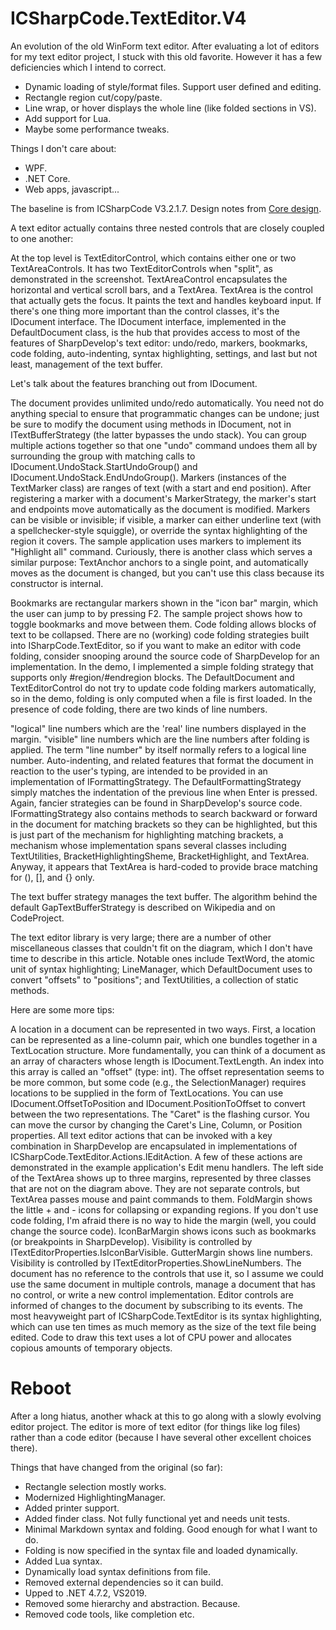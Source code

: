 # ICSharpCode.TextEditor.V4
An evolution of the old WinForm text editor. After evaluating a lot of editors for my text editor project, I stuck with this old favorite. However it has a few deficiencies which I intend to correct.
- Dynamic loading of style/format files. Support user defined and editing.
- Rectangle region cut/copy/paste.
- Line wrap, or hover displays the whole line (like folded sections in VS).
- Add support for Lua.
- Maybe some performance tweaks.

Things I don't care about:
- WPF.
- .NET Core.
- Web apps, javascript...


The baseline is from ICSharpCode V3.2.1.7.
Design notes from [Core design](https://www.codeproject.com/Articles/30936/Using-ICSharpCode-TextEditor).

A text editor actually contains three nested controls that are closely coupled to one another:

At the top level is TextEditorControl, which contains either one or two TextAreaControls. It has two TextEditorControls when "split", as demonstrated in the screenshot.
TextAreaControl encapsulates the horizontal and vertical scroll bars, and a TextArea.
TextArea is the control that actually gets the focus. It paints the text and handles keyboard input.
If there's one thing more important than the control classes, it's the IDocument interface. The IDocument interface, implemented in the DefaultDocument class, is the hub that provides access to most of the features of SharpDevelop's text editor: undo/redo, markers, bookmarks, code folding, auto-indenting, syntax highlighting, settings, and last but not least, management of the text buffer.

Let's talk about the features branching out from IDocument.

The document provides unlimited undo/redo automatically. You need not do anything special to ensure that programmatic changes can be undone; just be sure to modify the document using methods in IDocument, not in ITextBufferStrategy (the latter bypasses the undo stack). You can group multiple actions together so that one "undo" command undoes them all by surrounding the group with matching calls to IDocument.UndoStack.StartUndoGroup() and IDocument.UndoStack.EndUndoGroup().
Markers (instances of the TextMarker class) are ranges of text (with a start and end position). After registering a marker with a document's MarkerStrategy, the marker's start and endpoints move automatically as the document is modified. Markers can be visible or invisible; if visible, a marker can either underline text (with a spellchecker-style squiggle), or override the syntax highlighting of the region it covers. The sample application uses markers to implement its "Highlight all" command.
Curiously, there is another class which serves a similar purpose: TextAnchor anchors to a single point, and automatically moves as the document is changed, but you can't use this class because its constructor is internal.

Bookmarks are rectangular markers shown in the "icon bar" margin, which the user can jump to by pressing F2. The sample project shows how to toggle bookmarks and move between them.
Code folding allows blocks of text to be collapsed. There are no (working) code folding strategies built into ISharpCode.TextEditor, so if you want to make an editor with code folding, consider snooping around the source code of SharpDevelop for an implementation. In the demo, I implemented a simple folding strategy that supports only #region/#endregion blocks. The DefaultDocument and TextEditorControl do not try to update code folding markers automatically, so in the demo, folding is only computed when a file is first loaded.
In the presence of code folding, there are two kinds of line numbers.

"logical" line numbers which are the 'real' line numbers displayed in the margin.
"visible" line numbers which are the line numbers after folding is applied. The term "line number" by itself normally refers to a logical line number.
Auto-indenting, and related features that format the document in reaction to the user's typing, are intended to be provided in an implementation of IFormattingStrategy. The DefaultFormattingStrategy simply matches the indentation of the previous line when Enter is pressed. Again, fancier strategies can be found in SharpDevelop's source code.
IFormattingStrategy also contains methods to search backward or forward in the document for matching brackets so they can be highlighted, but this is just part of the mechanism for highlighting matching brackets, a mechanism whose implementation spans several classes including TextUtilities, BracketHighlightingSheme, BracketHighlight, and TextArea. Anyway, it appears that TextArea is hard-coded to provide brace matching for (), [], and {} only.

The text buffer strategy manages the text buffer. The algorithm behind the default GapTextBufferStrategy is described on Wikipedia and on CodeProject.

The text editor library is very large; there are a number of other miscellaneous classes that couldn't fit on the diagram, which I don't have time to describe in this article. Notable ones include TextWord, the atomic unit of syntax highlighting; LineManager, which DefaultDocument uses to convert "offsets" to "positions"; and TextUtilities, a collection of static methods.

Here are some more tips:

A location in a document can be represented in two ways. First, a location can be represented as a line-column pair, which one bundles together in a TextLocation structure. More fundamentally, you can think of a document as an array of characters whose length is IDocument.TextLength. An index into this array is called an "offset" (type: int). The offset representation seems to be more common, but some code (e.g., the SelectionManager) requires locations to be supplied in the form of TextLocations. You can use IDocument.OffsetToPosition and IDocument.PositionToOffset to convert between the two representations.
The "Caret" is the flashing cursor. You can move the cursor by changing the Caret's Line, Column, or Position properties.
All text editor actions that can be invoked with a key combination in SharpDevelop are encapsulated in implementations of ICSharpCode.TextEditor.Actions.IEditAction. A few of these actions are demonstrated in the example application's Edit menu handlers.
The left side of the TextArea shows up to three margins, represented by three classes that are not on the diagram above. They are not separate controls, but TextArea passes mouse and paint commands to them.
FoldMargin shows the little + and - icons for collapsing or expanding regions. If you don't use code folding, I'm afraid there is no way to hide the margin (well, you could change the source code).
IconBarMargin shows icons such as bookmarks (or breakpoints in SharpDevelop). Visibility is controlled by ITextEditorProperties.IsIconBarVisible.
GutterMargin shows line numbers. Visibility is controlled by ITextEditorProperties.ShowLineNumbers.
The document has no reference to the controls that use it, so I assume we could use the same document in multiple controls, manage a document that has no control, or write a new control implementation. Editor controls are informed of changes to the document by subscribing to its events.
The most heavyweight part of ICSharpCode.TextEditor is its syntax highlighting, which can use ten times as much memory as the size of the text file being edited. Code to draw this text uses a lot of CPU power and allocates copious amounts of temporary objects.










# Reboot
After a long hiatus, another whack at this to go along with a slowly evolving editor project. The editor is more of 
text editor (for things like log files) rather than a code editor (because I have several other excellent choices there).

Things that have changed from the original (so far):
- Rectangle selection mostly works.
- Modernized HighlightingManager.
- Added printer support.
- Added finder class. Not fully functional yet and needs unit tests.
- Minimal Markdown syntax and folding. Good enough for what I want to do.
- Folding is now specified in the syntax file and loaded dynamically.
- Added Lua syntax.
- Dynamically load syntax definitions from file.
- Removed external dependencies so it can build.
- Upped to .NET 4.7.2, VS2019.
- Removed some hierarchy and abstraction. Because.
- Removed code tools, like completion etc.

